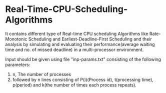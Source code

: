 # Real-Time-CPU-Scheduling-Algorithms
It contains different type of Real-time CPU scheduling Algorithms like Rate-Monotonic Scheduling and Earliest-Deadline-First Scheduling and their analysis by simulating and evaluating their performance(average waiting time and no. of missed deadline) in a multi-processor environment.

Input should be given using file "inp-params.txt" consisting of the following parameters:
1. n, The number of processes
2. followed by n lines consisting of P(i)(Process id), t(processing time), p(period) and k(the number of times each process repeats).
